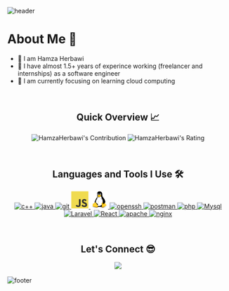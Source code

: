 ![header](https://capsule-render.vercel.app/api?type=transparent&animation=twinkling&fontColor=006aff&height=280&section=header&text=Hi%20there%20%F0%9F%A4%B8%E2%80%8D%E2%99%82%EF%B8%8F&fontSize=70)
<h1>About Me 📌</h1>

- 👋 I am Hamza Herbawi
- 🔭 I have almost 1.5+ years of experince working (freelancer and internships) as a software engineer
- 🌱 I am currently focusing on learning cloud computing
  
<br />

<h2 align="center">Quick Overview 📈</h2>
  
  <p align = "center">
 
</p>

<p align = "center">
  <img src = "https://github-readme-stats.vercel.app/api?username=HamzaHerbawi&count_private=true&theme=transparent&hide_border=true" alt = "HamzaHerbawi's Contribution" width = 400 >
  <img src = "https://github-readme-streak-stats.herokuapp.com?user=HamzaHerbawi&count_private=true&theme=transparent&hide_border=true" alt = "HamzaHerbawi's Rating" width = 400 >

</p>

<br />

<h2 align="center">Languages and Tools I Use 🛠️</h2>
  
<p align="center"> <a href="https://isocpp.org/" target="_blank"> <img src="https://upload.wikimedia.org/wikipedia/commons/1/18/ISO_C%2B%2B_Logo.svg" alt="c++" width="40" height="40"/> </a> <a href="https://www.java.com" target="_blank"> <img src="https://cdn.worldvectorlogo.com/logos/java.svg" alt="java" width="40" height="40"/> </a> <a href="https://git-scm.com/" target="_blank"> <img src="https://www.vectorlogo.zone/logos/git-scm/git-scm-icon.svg" alt="git" width="40" height="40"/> </a> <a href="https://developer.mozilla.org/en-US/docs/Web/JavaScript" target="_blank"> <img src="https://raw.githubusercontent.com/devicons/devicon/master/icons/javascript/javascript-original.svg" alt="javascript" width="40" height="40"/> </a> <a href="https://www.linux.org/" target="_blank"> <img src="https://raw.githubusercontent.com/devicons/devicon/master/icons/linux/linux-original.svg" alt="linux" width="40" height="40"/> </a> <a href="https://www.openssh.com/" target="_blank"> <img src="https://cdn-icons-png.flaticon.com/512/5225/5225347.png" alt="openssh" width="40" height="40"/> </a> <a href="https://www.postman.com/" target="_blank"> <img src="https://www.vectorlogo.zone/logos/getpostman/getpostman-icon.svg" alt="postman" width="40" height="40"/> </a>  <a href="https://www.php.net/" target="_blank"> <img src="https://www.php.net/images/logos/new-php-logo.svg" alt="php" width="40" height="40"/> </a> <a href="https://www.mysql.com/" target="_blank"> <img src="https://www.vectorlogo.zone/logos/mysql/mysql-ar21.svg" alt="Mysql" width="40" height="40"/> </a> <a href="https://laravel.com/" target="_blank"> <img src="https://cdn.worldvectorlogo.com/logos/laravel-2.svg" alt="Laravel" width="40" height="40"/> </a> <a href="https://react.dev/" target="_blank"> <img src="https://upload.wikimedia.org/wikipedia/commons/a/a7/React-icon.svg" alt="React" width="40" height="40"/> </a> <a href="https://httpd.apache.org/" target="_blank"> <img src="https://upload.wikimedia.org/wikipedia/commons/1/10/Apache_HTTP_server_logo_%282019-present%29.svg" alt="apache" width="40" height="40"/> </a> <a href="https://www.nginx.com/" target="_blank"> <img src="https://www.svgrepo.com/show/354115/nginx.svg" alt="nginx" width="40" height="40"/> </a>
</p>

<br />

<h2 align="center">Let's Connect 😎</h2>

<p align="center">
  <a  href = "https://www.linkedin.com/in/hamza-herbawi-nz/"><img src = "https://img.shields.io/badge/LinkedIn-0077B5?style=for-the-badge&logo=linkedin&logoColor=white"     height = 30></a>
 
</p>


![footer](https://capsule-render.vercel.app/api?type=waving&color=gradient&height=150&section=footer)
